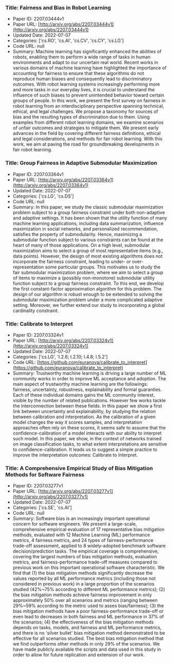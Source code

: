 ### Title: Fairness and Bias in Robot Learning
* Paper ID: 2207.03444v1
* Paper URL: [http://arxiv.org/abs/2207.03444v1](http://arxiv.org/abs/2207.03444v1)
* Updated Date: 2022-07-07
* Categories: ['cs.RO', 'cs.AI', 'cs.CV', 'cs.CY', 'cs.LG']
* Code URL: null
* Summary: Machine learning has significantly enhanced the abilities of robots, enabling
them to perform a wide range of tasks in human environments and adapt to our
uncertain real world. Recent works in various domains of machine learning have
highlighted the importance of accounting for fairness to ensure that these
algorithms do not reproduce human biases and consequently lead to
discriminatory outcomes. With robot learning systems increasingly performing
more and more tasks in our everyday lives, it is crucial to understand the
influence of such biases to prevent unintended behavior toward certain groups
of people. In this work, we present the first survey on fairness in robot
learning from an interdisciplinary perspective spanning technical, ethical, and
legal challenges. We propose a taxonomy for sources of bias and the resulting
types of discrimination due to them. Using examples from different robot
learning domains, we examine scenarios of unfair outcomes and strategies to
mitigate them. We present early advances in the field by covering different
fairness definitions, ethical and legal considerations, and methods for fair
robot learning. With this work, we aim at paving the road for groundbreaking
developments in fair robot learning.

### Title: Group Fairness in Adaptive Submodular Maximization
* Paper ID: 2207.03364v1
* Paper URL: [http://arxiv.org/abs/2207.03364v1](http://arxiv.org/abs/2207.03364v1)
* Updated Date: 2022-07-07
* Categories: ['cs.LG', 'cs.DS']
* Code URL: null
* Summary: In this paper, we study the classic submodular maximization problem subject
to a group fairness constraint under both non-adaptive and adaptive settings.
It has been shown that the utility function of many machine learning
applications, including data summarization, influence maximization in social
networks, and personalized recommendation, satisfies the property of
submodularity. Hence, maximizing a submodular function subject to various
constraints can be found at the heart of many of those applications. On a high
level, submodular maximization aims to select a group of most representative
items (e.g., data points). However, the design of most existing algorithms does
not incorporate the fairness constraint, leading to under- or
over-representation some particular groups. This motivates us to study the fair
submodular maximization problem, where we aim to select a group of items to
maximize a (possibly non-monotone) submodular utility function subject to a
group fairness constraint. To this end, we develop the first constant-factor
approximation algorithm for this problem. The design of our algorithm is robust
enough to be extended to solving the submodular maximization problem under a
more complicated adaptive setting. Moreover, we further extend our study to
incorporating a global cardinality constraint.

### Title: Calibrate to Interpret
* Paper ID: 2207.03324v1
* Paper URL: [http://arxiv.org/abs/2207.03324v1](http://arxiv.org/abs/2207.03324v1)
* Updated Date: 2022-07-07
* Categories: ['cs.LG', 'I.2.6; I.2.10; I.4.8; I.5.2']
* Code URL: [https://github.com/euranova/calibrate_to_interpret](https://github.com/euranova/calibrate_to_interpret)
* Summary: Trustworthy machine learning is driving a large number of ML community works
in order to improve ML acceptance and adoption. The main aspect of trustworthy
machine learning are the followings: fairness, uncertainty, robustness,
explainability and formal guaranties. Each of these individual domains gains
the ML community interest, visible by the number of related publications.
However few works tackle the interconnection between these fields. In this
paper we show a first link between uncertainty and explainability, by studying
the relation between calibration and interpretation. As the calibration of a
given model changes the way it scores samples, and interpretation approaches
often rely on these scores, it seems safe to assume that the
confidence-calibration of a model interacts with our ability to interpret such
model. In this paper, we show, in the context of networks trained on image
classification tasks, to what extent interpretations are sensitive to
confidence-calibration. It leads us to suggest a simple practice to improve the
interpretation outcomes: Calibrate to Interpret.

### Title: A Comprehensive Empirical Study of Bias Mitigation Methods for Software Fairness
* Paper ID: 2207.03277v1
* Paper URL: [http://arxiv.org/abs/2207.03277v1](http://arxiv.org/abs/2207.03277v1)
* Updated Date: 2022-07-07
* Categories: ['cs.SE', 'cs.AI']
* Code URL: null
* Summary: Software bias is an increasingly important operational concern for software
engineers. We present a large-scale, comprehensive empirical evaluation of 17
representative bias mitigation methods, evaluated with 12 Machine Learning (ML)
performance metrics, 4 fairness metrics, and 24 types of fairness-performance
trade-off assessment, applied to 8 widely-adopted benchmark software
decision/prediction tasks. The empirical coverage is comprehensive, covering
the largest numbers of bias mitigation methods, evaluation metrics, and
fairness-performance trade-off measures compared to previous work on this
important operational software characteristic. We find that (1) the bias
mitigation methods significantly decrease the values reported by all ML
performance metrics (including those not considered in previous work) in a
large proportion of the scenarios studied (42%~75% according to different ML
performance metrics); (2) the bias mitigation methods achieve fairness
improvement in only approximately 50% over all scenarios and metrics (ranging
between 29%~59% according to the metric used to asses bias/fairness); (3) the
bias mitigation methods have a poor fairness-performance trade-off or even lead
to decreases in both fairness and ML performance in 37% of the scenarios; (4)
the effectiveness of the bias mitigation methods depends on tasks, models, and
fairness and ML performance metrics, and there is no 'silver bullet' bias
mitigation method demonstrated to be effective for all scenarios studied. The
best bias mitigation method that we find outperforms other methods in only 29%
of the scenarios. We have made publicly available the scripts and data used in
this study in order to allow for future replication and extension of our work.


